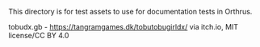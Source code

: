 This directory is for test assets to use for documentation tests in Orthrus.

tobudx.gb - https://tangramgames.dk/tobutobugirldx/ via itch.io, MIT license/CC BY 4.0